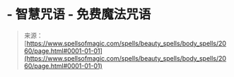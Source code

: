 <!--yml

category: 未分类

date: 2024-06-12 18:35:32

-->

# -   智慧咒语 - 免费魔法咒语

> 来源：[https://www.spellsofmagic.com/spells/beauty_spells/body_spells/2060/page.html#0001-01-01](https://www.spellsofmagic.com/spells/beauty_spells/body_spells/2060/page.html#0001-01-01)
